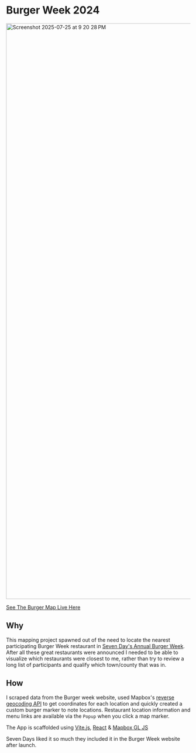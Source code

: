# Burger Week 2024

<img width="2984" height="1572" alt="Screenshot 2025-07-25 at 9 20 28 PM" src="https://github.com/user-attachments/assets/fab9aafe-dea3-4a83-8f10-3b3d60f826e6" />

[See The Burger Map Live Here](https://burger-week-brown.vercel.app/)

## Why
This mapping project spawned out of the need to locate the nearest participating Burger Week restaurant in [Seven Day's Annual Burger Week](https://burgerweek.sevendaysvt.com/). After all these great restaurants were announced I needed to be able to visualize which restaurants were closest to me, rather than try to review a long list of participants and qualify which town/county that was in. 

## How
I scraped data from the Burger week website, used Mapbox's [reverse geocoding API](https://docs.mapbox.com/api/search/geocoding/#reverse-geocoding) to get coordinates for each location and quickly created a custom burger marker to note locations.  Restaurant location information and menu links are available via the `Popup` when you click a map marker. 

The App is scaffolded using [Vite.js](https://vite.dev), [React](https://react.dev) & [Mapbox GL JS](https://docs.mapbox.com/mapbox-gl-js/)

Seven Days liked it so much they included it in the Burger Week website after launch. 

